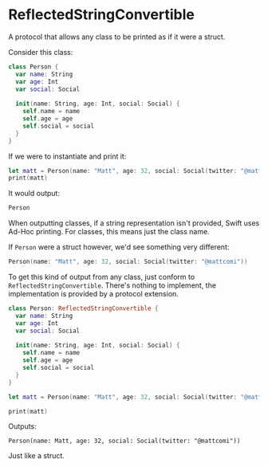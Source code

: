 # ReflectedStringConvertible
A protocol that allows any class to be printed as if it were a struct.

Consider this class:

```swift
class Person {
  var name: String
  var age: Int
  var social: Social
  
  init(name: String, age: Int, social: Social) {
    self.name = name
    self.age = age
    self.social = social
  }
}
```

If we were to instantiate and print it:

```swift
let matt = Person(name: "Matt", age: 32, social: Social(twitter: "@mattcomi"))
print(matt)
```

It would output:

```swift
Person
```

When outputting classes, if a string representation isn't provided, Swift uses Ad-Hoc printing. For classes, this means just the class name.

If `Person` were a struct however, we'd see something very different:

```swift
Person(name: "Matt", age: 32, social: Social(twitter: "@mattcomi"))
```

To get this kind of output from any class, just conform to `ReflectedStringConvertible`. There's nothing to implement, the implementation is provided by a protocol extension.

```swift
class Person: ReflectedStringConvertible {
  var name: String
  var age: Int
  var social: Social
  
  init(name: String, age: Int, social: Social) {
    self.name = name
    self.age = age
    self.social = social
  }
}

let matt = Person(name: "Matt", age: 32, social: Social(twitter: "@mattcomi"))

print(matt)
```

Outputs:

```
Person(name: Matt, age: 32, social: Social(twitter: "@mattcomi"))
```

Just like a struct.
